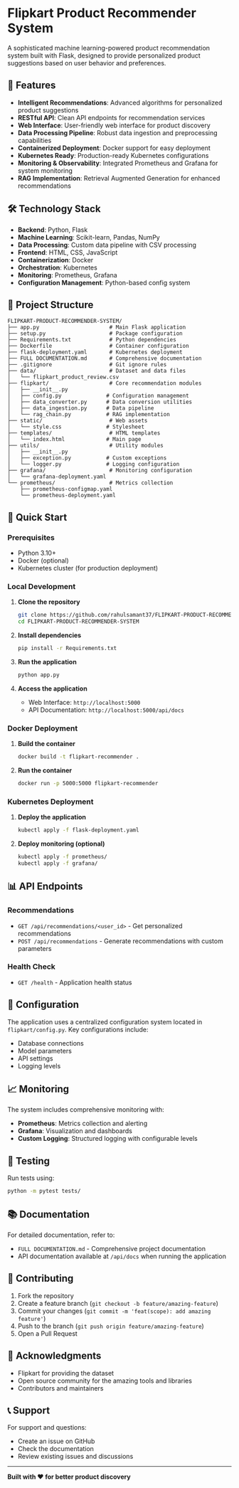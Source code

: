 # Flipkart Product Recommender System

A sophisticated machine learning-powered product recommendation system built with Flask, designed to provide personalized product suggestions based on user behavior and preferences.

## 🚀 Features

- **Intelligent Recommendations**: Advanced algorithms for personalized product suggestions
- **RESTful API**: Clean API endpoints for recommendation services
- **Web Interface**: User-friendly web interface for product discovery
- **Data Processing Pipeline**: Robust data ingestion and preprocessing capabilities
- **Containerized Deployment**: Docker support for easy deployment
- **Kubernetes Ready**: Production-ready Kubernetes configurations
- **Monitoring & Observability**: Integrated Prometheus and Grafana for system monitoring
- **RAG Implementation**: Retrieval Augmented Generation for enhanced recommendations

## 🛠️ Technology Stack

- **Backend**: Python, Flask
- **Machine Learning**: Scikit-learn, Pandas, NumPy
- **Data Processing**: Custom data pipeline with CSV processing
- **Frontend**: HTML, CSS, JavaScript
- **Containerization**: Docker
- **Orchestration**: Kubernetes
- **Monitoring**: Prometheus, Grafana
- **Configuration Management**: Python-based config system

## 📁 Project Structure

```
FLIPKART-PRODUCT-RECOMMENDER-SYSTEM/
├── app.py                      # Main Flask application
├── setup.py                    # Package configuration
├── Requirements.txt            # Python dependencies
├── Dockerfile                  # Container configuration
├── flask-deployment.yaml       # Kubernetes deployment
├── FULL DOCUMENTATION.md       # Comprehensive documentation
├── .gitignore                  # Git ignore rules
├── data/                       # Dataset and data files
│   └── flipkart_product_review.csv
├── flipkart/                   # Core recommendation modules
│   ├── __init__.py
│   ├── config.py              # Configuration management
│   ├── data_converter.py      # Data conversion utilities
│   ├── data_ingestion.py      # Data pipeline
│   └── rag_chain.py           # RAG implementation
├── static/                     # Web assets
│   └── style.css              # Stylesheet
├── templates/                  # HTML templates
│   └── index.html             # Main page
├── utils/                      # Utility modules
│   ├── __init__.py
│   ├── exception.py           # Custom exceptions
│   └── logger.py              # Logging configuration
├── grafana/                    # Monitoring configuration
│   └── grafana-deployment.yaml
└── prometheus/                 # Metrics collection
    ├── prometheus-configmap.yaml
    └── prometheus-deployment.yaml
```

## 🚀 Quick Start

### Prerequisites

- Python 3.10+
- Docker (optional)
- Kubernetes cluster (for production deployment)

### Local Development

1. **Clone the repository**
   ```bash
   git clone https://github.com/rahulsamant37/FLIPKART-PRODUCT-RECOMMENDER-SYSTEM.git
   cd FLIPKART-PRODUCT-RECOMMENDER-SYSTEM
   ```

2. **Install dependencies**
   ```bash
   pip install -r Requirements.txt
   ```

3. **Run the application**
   ```bash
   python app.py
   ```

4. **Access the application**
   - Web Interface: `http://localhost:5000`
   - API Documentation: `http://localhost:5000/api/docs`

### Docker Deployment

1. **Build the container**
   ```bash
   docker build -t flipkart-recommender .
   ```

2. **Run the container**
   ```bash
   docker run -p 5000:5000 flipkart-recommender
   ```

### Kubernetes Deployment

1. **Deploy the application**
   ```bash
   kubectl apply -f flask-deployment.yaml
   ```

2. **Deploy monitoring (optional)**
   ```bash
   kubectl apply -f prometheus/
   kubectl apply -f grafana/
   ```

## 📊 API Endpoints

### Recommendations
- `GET /api/recommendations/<user_id>` - Get personalized recommendations
- `POST /api/recommendations` - Generate recommendations with custom parameters

### Health Check
- `GET /health` - Application health status

## 🔧 Configuration

The application uses a centralized configuration system located in `flipkart/config.py`. Key configurations include:

- Database connections
- Model parameters
- API settings
- Logging levels

## 📈 Monitoring

The system includes comprehensive monitoring with:

- **Prometheus**: Metrics collection and alerting
- **Grafana**: Visualization and dashboards
- **Custom Logging**: Structured logging with configurable levels

## 🧪 Testing

Run tests using:
```bash
python -m pytest tests/
```

## 📚 Documentation

For detailed documentation, refer to:
- `FULL DOCUMENTATION.md` - Comprehensive project documentation
- API documentation available at `/api/docs` when running the application

## 🤝 Contributing

1. Fork the repository
2. Create a feature branch (`git checkout -b feature/amazing-feature`)
3. Commit your changes (`git commit -m 'feat(scope): add amazing feature'`)
4. Push to the branch (`git push origin feature/amazing-feature`)
5. Open a Pull Request

## 🙏 Acknowledgments

- Flipkart for providing the dataset
- Open source community for the amazing tools and libraries
- Contributors and maintainers

## 📞 Support

For support and questions:
- Create an issue on GitHub
- Check the documentation
- Review existing issues and discussions

---

**Built with ❤️ for better product discovery**
```